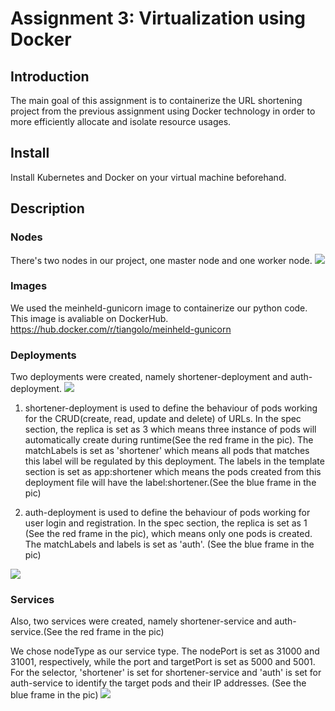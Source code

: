 # Assignment 3: Virtualization using Docker
## Introduction
The main goal of this assignment is to containerize the URL shortening project from the previous assignment using Docker technology in order to more efficiently allocate and isolate resource usages.

## Install 
Install Kubernetes and Docker on your virtual machine beforehand.

## Description
### Nodes
There's two nodes in our project, one master node and one worker node.
<img src="pic/nodes.jpg">

### Images
We used the meinheld-gunicorn image to containerize our python code. This image is avaliable on DockerHub. https://hub.docker.com/r/tiangolo/meinheld-gunicorn

### Deployments
Two deployments were created, namely shortener-deployment and auth-deployment.
<img src="pic/deployments.jpg">

1. shortener-deployment is used to define the behaviour of pods working for the CRUD(create, read, update and delete) of URLs. In the spec section, the replica is set as 3 which means three instance of pods will automatically create during runtime(See the red frame in the pic). The matchLabels is set as 'shortener' which means all pods that matches this label will be regulated by this deployment. The labels in the template section is set as app:shortener which means the pods created from this deployment file will have the label:shortener.(See the blue frame in the pic)

2. auth-deployment is used to define the behaviour of pods working for user login and registration. In the spec section, the replica is set as 1 (See the red frame in the pic), which means only one pods is created. The matchLabels and labels is set as 'auth'. (See the blue frame in the pic)
<img src="pic/pods.jpg">


### Services
Also, two services were created, namely shortener-service and auth-service.(See the red frame in the pic)

We chose nodeType as our service type. The nodePort is set as 31000 and 31001, respectively, while the port and targetPort is set as 5000 and 5001. For the selector, 'shortener' is set for shortener-service and 'auth' is set for auth-service to identify the target pods and their IP addresses. (See the blue frame in the pic)
<img src="pic/services.jpg">